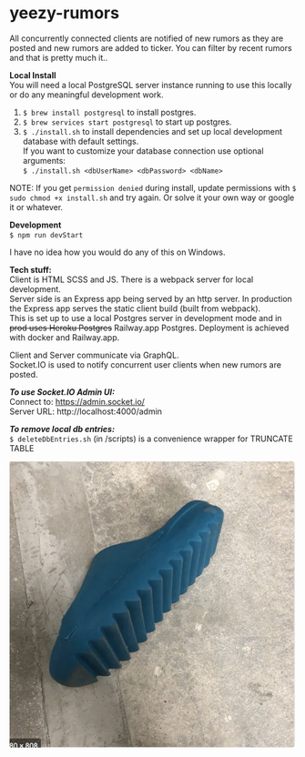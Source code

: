 # yeezy-rumors

All concurrently connected clients are notified of new rumors as they are posted and new rumors are added to ticker. You can filter by recent rumors and that is pretty much it..

**Local Install**  
You will need a local PostgreSQL server instance running to use this locally or do any meaningful development work.

1. `$ brew install postgresql` to install postgres.  
2. ```$ brew services start postgresql``` to start up postgres.
3. `$ ./install.sh` to install dependencies and set up local development database with default settings.  
   If you want to customize your database connection use optional arguments:  
   `$ ./install.sh <dbUserName> <dbPassword> <dbName>`

NOTE: If you get `permission denied` during install, update permissions with `$ sudo chmod +x install.sh` and try again. Or solve it your own way or google it or whatever.

**Development**  
`$ npm run devStart`

I have no idea how you would do any of this on Windows.

**Tech stuff:**  
Client is HTML SCSS and JS. There is a webpack server for local development.  
Server side is an Express app being served by an http server. In production the Express app serves the static client build (built from webpack).  
This is set up to use a local Postgres server in development mode and in ~~prod uses Heroku Postgres~~ Railway.app Postgres. Deployment is achieved with docker and Railway.app. 

Client and Server communicate via GraphQL.  
Socket.IO is used to notify concurrent user clients when new rumors are posted.

**_To use Socket.IO Admin UI:_**  
Connect to: https://admin.socket.io/  
Server URL: http://localhost:4000/admin

**_To remove local db entries:_**  
`$ deleteDbEntries.sh` (in /scripts) is a convenience wrapper for TRUNCATE TABLE

![alt text](/fruitsnack.png)
